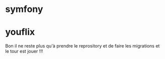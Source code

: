# symfony

# youflix



Bon il ne reste plus qu'à prendre le reprository et de faire les migrations et le tour est jouer !!!
